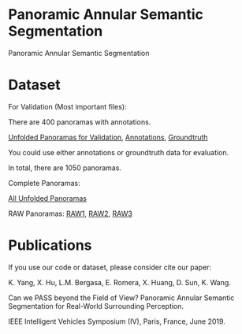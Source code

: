 # Panoramic Annular Semantic Segmentation
Panoramic Annular Semantic Segmentation

# Dataset
For Validation (Most important files):

There are 400 panoramas with annotations. 

[Unfolded Panoramas for Validation](https://pan.baidu.com/s/1lsd_CN9u4uSCp-KmE2pn9Q),
[Annotations](https://pan.baidu.com/s/1ZlLo6AEgKGll5aE7GQWlLA),
[Groundtruth](https://pan.baidu.com/s/1Y4Xp10J_fWrye_gLS3iyrA)

You could use either annotations or groundtruth data for evaluation.

In total, there are 1050 panoramas.

Complete Panoramas:

[All Unfolded Panoramas](https://pan.baidu.com/s/16BLZArMyVfP_dEYnshEicQ)

RAW Panoramas: [RAW1](https://pan.baidu.com/s/1LBTQnVHcL0TKoY7njtPiBg),
               [RAW2](https://pan.baidu.com/s/1B_kaC8uu531exuXMlCE6_A),
               [RAW3](https://pan.baidu.com/s/1car_7_dH58wKWDjM6brhlQ)

# Publications
If you use our code or dataset, please consider cite our paper:

K. Yang, X. Hu, L.M. Bergasa, E. Romera, X. Huang, D. Sun, K. Wang.

Can we PASS beyond the Field of View? Panoramic Annular Semantic Segmentation for Real-World Surrounding Perception.

IEEE Intelligent Vehicles Symposium (IV), Paris, France, June 2019.
